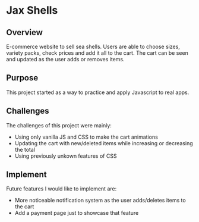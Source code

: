# Jax Shells

## Overview

E-commerce website to sell sea shells. Users are able to choose sizes, variety packs, check prices and add it all to the cart. The cart can be seen and updated as the user adds or removes items.

## Purpose

This project started as a way to practice and apply Javascript to real apps.

## Challenges

The challenges of this project were mainly:

* Using only vanilla JS and CSS to make the cart animations
* Updating the cart with new/deleted items while increasing or decreasing the total
* Using previously unkown features of CSS

## Implement

Future features I would like to implement are:

* More noticeable notification system as the user adds/deletes items to the cart
* Add a payment page just to showcase that feature
